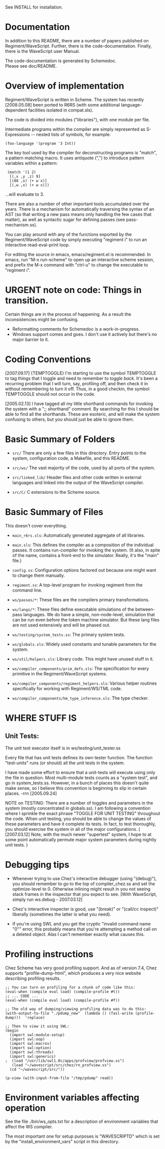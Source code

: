 

See INSTALL for installation.



Documentation
======================================================================

In addition to this README, there are a number of papers published on
Regiment/WaveScript.  Further, there is the code-documentation.
Finally, there is the WaveScript user Manual.

The code-documentation is generated by Schemedoc.  
Please see doc/README.


Overview of implementation
======================================================================

Regiment/WaveScript is written in Scheme.  The system has recently
[2008.05.08] been ported to R6RS (with some additional
language-dependent facilities isolated in compat.sls).

The code is divided into modules ("libraries"), with one module per file.

Intermediate programs within the compiler are simply represented as
S-Expressions -- nested lists of symbols, for example:

    (foo-language '(program '3 Int))

The key tool used by the compiler for deconstructing programs is
"match", a pattern matching macro.  It uses antiquote (",") to
introduce pattern variables within a pattern:

     (match '(1 2)
      [(,x ,y ,z) 9]
      [(88 ,x) (+ w x)]
      [(,w ,x) (+ w x)])

...will evaluate to 3.

There are also a number of other important tools accumulated over the
years.  There is a mechanism for automatically traversing the syntax
of an AST (so that writing a new pass means only handling the few
cases that matter), as well as syntactic sugar for defining passes
(see pass-mechanism.ss).

You can play around with any of the functions exported by the
Regiment/WaveScript code by simply executing "regiment i" to run an
interactive read-eval-print loop.

For editing the source in emacs, emacs/regiment.el is recommended.  In
emacs, run "M-x run-scheme" to open up an interactive scheme session,
and prefix the M-x command with "ctrl-u" to change the executable to
"regiment i".


URGENT note on code: Things in transition.
======================================================================

Certain things are in the process of happening.  As a result the
inconsistencies might be confusing.

 * Reformatting comments for Schemedoc is a work-in-progress.
 * Windows support comes and goes.  I don't use it actively but
    there's no major barrier to it.


Coding Conventions
======================================================================

[2007.09.17] {TEMPTOGGLE}
I'm starting to use the symbol TEMPTOGGLE to tag things that I toggle
and need to remember to *toggle back*.  It's been a recurring problem
that I will turn, say, profiling off, and then check it in without
remembering to turn it off.  Thus, in a good checkin, the symbol
TEMPTOGGLE should not occur in the code.

[2005.02.13]
I have tagged all my little shorthand commands for invoking the system with a
";; shorthand" comment.  By searching for this I should be able to find all the 
shorthands.  These are esoteric, and will make the system confusing to
others, but you should just be able to ignore them.



Basic Summary of Folders
======================================================================

 * `src/`
  There are only a few files in this directory.  Entry points to the
  system, configuration code, a Makefile, and this README.

 * `src/ws/`
  The vast majority of the code, used by all ports of the system.

 * `src/linked_lib/`
  Header files and other code written in external languages and
  linked into the output of the WaveScript compiler.

 * `src/C/`
  C extensions to the Scheme source.


Basic Summary of Files
======================================================================
This doesn't cover everything.

 * `main_r6rs.sls`:
  Automatically generated aggregate of all libraries.

 * `main.sls`:
  This defines the compiler as a composition of the individual
  passes.  It contains run-compiler for invoking the system.  (It
  also, in spite of the name, contains a front-end to the simulator.
  Really, it's the "main" file.)

 * `config.ss`:
  Configuration options factored out because one might want to change
  them manually.

 * `regiment.ss`:
  A top-level program for invoking regiment from the command line.

 * `ws/passes/*`:
  These files are the compilers primary transformations.

 * `ws/langs/*`:
  These files define executable simulations of the between-pass
  languages.  We do have a simple, non-node-level, simulation that can
  be run even before the token machine simulator.  But these lang files
  are not used extensively and will be phased out.

 * `ws/testing/system_tests.ss`:
  The primary system tests.

 * `ws/globals.sls`:
  Widely used constants and tunable parameters for the system.

 * `ws/util/helpers.sls`:
  Library code.  This might have unused stuff in it.

 * `ws/compiler_components/prim_defs.sls`:
  The specification for every primitive in the Regiment/WaveScript systems.

 * `ws/compiler_components/regiment_helpers.sls`:
  Various helper routines specifically for working with Regiment/WS/TML code.
  
 * `ws/compiler_components/hm_type_inference.sls`:
  The type checker.
    

WHERE STUFF IS
======================================================================

Unit Tests:
-----------

The unit test executor itself is in ws/testing/unit_tester.ss

Every file that has unit tests defines its own tester function.  The
function "test-units" runs (or should) all the unit tests in the
system.

I have made some effort to ensure that a unit-tests will execute using
only the file in question.  Most multi-module tests counts as a
"system test", and go in system_tests.ss.  However, in a bunch of
places this doesn't quite make sense, so I believe this convention is
beginning to slip in certain places. -rrn [2005.09.24]
 
NOTE on TESTING: There are a number of toggles and parameters in the
system (mostly concentrated in globals.ss).  I am following a
convention where I sprinkle the exact phrase "TOGGLE FOR UNIT TESTING"
throughout the code.  When unit testing, you should be able to change
the values of these parameters and have it complete its tests.  In
fact, to test thoroughly, you should exercise the system in all of the
major configurations.
( [2007.03.12] Note, with the much newer "supertest" system, I hope to
at some point automatically permute major system parameters during
nightly unit tests. )


Debugging tips
======================================================================

 * Whenever trying to use Chez's interactive debugger (using "(debug)"),
you should remember to go to the top of compiler_chez.ss and set the
optimize-level to 0.  Otherwise inlining might result in you not
seeing stack frames in the inspector that you expect to see.
  [With WaveScript, simply run ws.debug - 2007.03.12]

 * Chez's interactive inspecter is good, use "(break)" or 
"(call/cc inspect)" liberally (sometimes the latter is what you need).

 * If you're using SWL and you get the cryptic "invalid command name "0""
 error, this probably means that you're attempting a method call on a
deleted object.  Alas I can't remember exactly what causes this.  <TODO>


Profiling instructions
======================================================================

Chez Scheme has very good profiling support.  And as of version 7.4,
Chez supports "profile-dump-html", which produces a very nice website
describing profiling results.

    ;; You can turn on profiling for a chunk of code like this:
    (eval-when (compile eval load) (compile-profile #t))
    ;; ... CODE ...
    (eval-when (compile eval load) (compile-profile #f))

    ;; The old way of dumping/viewing profiling data was to do this:
    (with-output-to-file "./pdump_new"  (lambda () (fasl-write (profile-dump)))  'replace)

    ;; Then to view it using SWL:
    (begin 
      (import swl:module-setup)
      (import swl:oop)
      (import swl:macros)
      (import swl:option)
      (import swl:threads)
      (import swl:generics)  
    ;  (load "/usr/lib/swl1.0c/apps/profview/profview.ss")
       (load "~/wavescript/src/chez/rn_profview.ss")
      (cd "~/wavescript/src/"))

    (p-view (with-input-from-file "/tmp/pdump" read))


Environment variables affecting operation
======================================================================

See the file ./bin/ws_opts.txt for a description of environment
variables that affect the WS compiler.

The most important one for setup purposes is "WAVESCRIPTD" which is set
by the "install_environment_vars" script in this directory.

